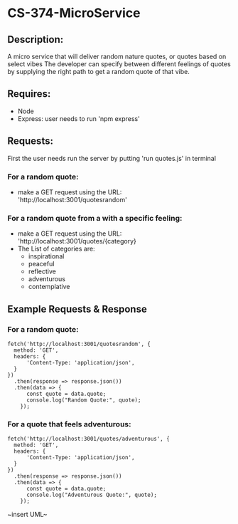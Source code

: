 # CS-374-MicroService
## Description:
A micro service that will deliver random nature quotes, or quotes based on select vibes
The developer can specify between different feelings of quotes by supplying the right path to get a random quote of that vibe.

## Requires:
 - Node
 - Express: user needs to run 'npm express'
## Requests:
First the user needs run the server by putting 'run quotes.js' in terminal

### For a random quote:
- make a GET request using the URL:  'http://localhost:3001/quotesrandom'
### For a random quote from a with a specific feeling:
- make a GET request using the URL: 'http://localhost:3001/quotes/{category}
 - The List of categories are:
    - inspirational
    - peaceful
    - reflective
    - adventurous
    - contemplative
## Example Requests & Response
### For a random quote:
```
fetch('http://localhost:3001/quotesrandom', {
  method: 'GET',
  headers: {
      'Content-Type: 'application/json',
  }
})
  .then(response => response.json())
  .then(data => {
      const quote = data.quote;
      console.log("Random Quote:", quote);
    });
```
### For a quote that feels adventurous:
```
fetch('http://localhost:3001/quotes/adventurous', {
  method: 'GET',
  headers: {
      'Content-Type: 'application/json',
  }
})
  .then(response => response.json())
  .then(data => {
      const quote = data.quote;
      console.log("Adventurous Quote:", quote);
    });
```
~insert UML~

